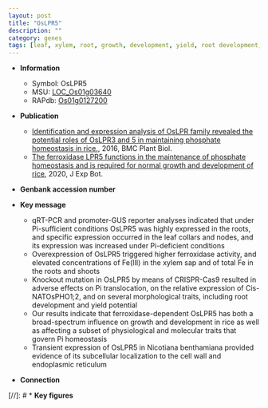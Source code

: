 ```yaml
---
layout: post
title: "OsLPR5"
description: ""
category: genes
tags: [leaf, xylem, root, growth, development, yield, root development, homeostasis, cell wall, Pi, Fe,  pi , Pi homeostasis]
---
```


* **Information**  
    + Symbol: OsLPR5  
    + MSU: [LOC_Os01g03640](http://rice.plantbiology.msu.edu/cgi-bin/ORF_infopage.cgi?orf=LOC_Os01g03640)  
    + RAPdb: [Os01g0127200](http://rapdb.dna.affrc.go.jp/viewer/gbrowse_details/irgsp1?name=Os01g0127200)  

* **Publication**  
    + [Identification and expression analysis of OsLPR family revealed the potential roles of OsLPR3 and 5 in maintaining phosphate homeostasis in rice.](http://www.ncbi.nlm.nih.gov/pubmed?term=Identification+and+expression+analysis+of+OsLPR+family+revealed+the+potential+roles+of+OsLPR3+and+5+in+maintaining+phosphate+homeostasis+in+rice.%5BTitle%5D), 2016, BMC Plant Biol.
    + [The ferroxidase LPR5 functions in the maintenance of phosphate homeostasis and is required for normal growth and development of rice](http://www.ncbi.nlm.nih.gov/pubmed?term=The+ferroxidase+LPR5+functions+in+the+maintenance+of+phosphate+homeostasis+and+is+required+for+normal+growth+and+development+of+rice%5BTitle%5D), 2020, J Exp Bot.

* **Genbank accession number**  

* **Key message**  
    + qRT-PCR and promoter-GUS reporter analyses indicated that under Pi-sufficient conditions OsLPR5 was highly expressed in the roots, and specific expression occurred in the leaf collars and nodes, and its expression was increased under Pi-deficient conditions
    + Overexpression of OsLPR5 triggered higher ferroxidase activity, and elevated concentrations of Fe(III) in the xylem sap and of total Fe in the roots and shoots
    + Knockout mutation in OsLPR5 by means of CRISPR-Cas9 resulted in adverse effects on Pi translocation, on the relative expression of Cis-NATOsPHO1;2, and on several morphological traits, including root development and yield potential
    + Our results indicate that ferroxidase-dependent OsLPR5 has both a broad-spectrum influence on growth and development in rice as well as affecting a subset of physiological and molecular traits that govern Pi homeostasis
    + Transient expression of OsLPR5 in Nicotiana benthamiana provided evidence of its subcellular localization to the cell wall and endoplasmic reticulum

* **Connection**  

[//]: # * **Key figures**  



